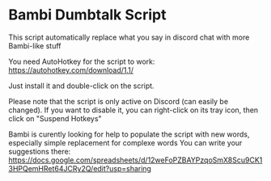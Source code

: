 # Bambi Dumbtalk Script

This script automatically replace what you say in discord chat with more Bambi-like stuff

You need AutoHotkey for the script to work: https://autohotkey.com/download/1.1/

Just install it and double-click on the script.

Please note that the script is only active on Discord (can easily be changed). If you want to disable it, you can right-click on its tray icon, then click on "Suspend Hotkeys"

Bambi is curently looking for help to populate the script with new words, especially simple replacement for complexe words
You can write your suggestions there: 
https://docs.google.com/spreadsheets/d/12weFoPZBAYPzqoSmX8Scu9CK13HPQemHRet64JCRy2Q/edit?usp=sharing
